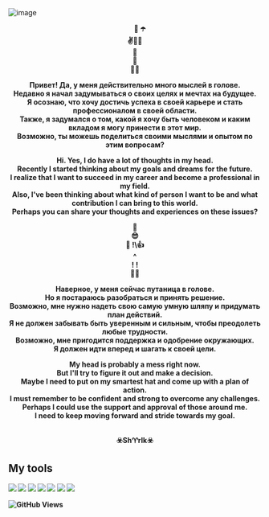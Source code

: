 <img src="https://res.cloudinary.com/dxcgfa3e2/image/upload/v1737904115/images/iqjlf2ywbpammulpiisl.png" alt="image">
<b>
<p align="center">&nbsp;&nbsp;&nbsp;&nbsp;&nbsp;&nbsp;🎩 ☂️  
<br>✌️🎲🤞  
<br>🧣  
<br>👖  
<br>👞👞  

<p align="center">Привет! Да, у меня действительно много мыслей в голове.  
<br>Недавно я начал задумываться о своих целях и мечтах на будущее.  
<br>Я осознаю, что хочу достичь успеха в своей карьере и стать профессионалом в своей области.  
<br>Также, я задумался о том, какой я хочу быть человеком и каким вкладом я могу принести в этот мир.  
<br>Возможно, ты можешь поделиться своими мыслями и опытом по этим вопросам?

<p align="center">Hi. Yes, I do have a lot of thoughts in my head.
<br>Recently I started thinking about my goals and dreams for the future.
<br>I realize that I want to succeed in my career and become a professional in my field.
<br>Also, I've been thinking about what kind of person I want to be and what contribution I can bring to this world.
<br>Perhaps you can share your thoughts and experiences on these issues?

<p align="center">🎩
<br>😎
<br>💪 !\👍
<br>^
<br>!  !
<br>👞👞

<p align="center">Наверное, у меня сейчас путаница в голове.
<br>Но я постараюсь разобраться и принять решение.
<br>Возможно, мне нужно надеть свою самую умную шляпу и придумать план действий.
<br>Я не должен забывать быть уверенным и сильным, чтобы преодолеть любые трудности.
<br>Возможно, мне пригодится поддержка и одобрение окружающих.
<br>Я должен идти вперед и шагать к своей цели.

<p align="center">My head is probably a mess right now.
<br>But I'll try to figure it out and make a decision.
<br>Maybe I need to put on my smartest hat and come up with a plan of action.
<br>I must remember to be confident and strong to overcome any challenges.
<br>Perhaps I could use the support and approval of those around me.
<br>I need to keep moving forward and stride towards my goal.

<p align="center">
<br>☣️Sh♈rIk☣️

###
<h2 align="left">My tools</h2>
<img src="https://res.cloudinary.com/dxcgfa3e2/image/upload/v1738695707/images/zuhw7wta7zjfdcw2xi94.ico">
<img src="https://res.cloudinary.com/dxcgfa3e2/image/upload/v1738695707/images/bfvcbtrwq7kiae8rxdj5.png">
<img src="https://res.cloudinary.com/dxcgfa3e2/image/upload/v1738695707/images/akfmcrijvhqlqgpu5hso.png">
<img src="https://res.cloudinary.com/dxcgfa3e2/image/upload/v1738695707/images/h6hss76lt4k2fw2obgh0.ico">
<img src="https://res.cloudinary.com/dxcgfa3e2/image/upload/v1738695707/images/ecabpg1pks0kprxfr89o.png">
<img src="https://res.cloudinary.com/dxcgfa3e2/image/upload/v1738695706/images/yt2dwjuttmgrv5ytldmy.png">
<img src="https://res.cloudinary.com/dxcgfa3e2/image/upload/v1738695706/images/blvge8ws9hjupsgxvzvd.png">

![GitHub Views](https://komarev.com/ghpvc/?username=Vasilivi4&color=blue)